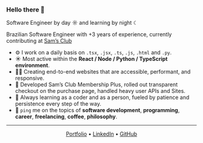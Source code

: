 ### Hello there 👋

Software Engineer by day ☼ and learning by night ☾

Brazilian Software Engineer with +3 years of experience, currently contributing at [Sam’s Club](https://www.google.com/search?q=sams+club&sourceid=chrome&ie=UTF-8&si=APYL9btlBqnnokRD5L6INM8E_sy1u5ZwhtzAxfKz3PBv3UuGm1-OW3lURYLdaNHVjbpJSqbt99MhHs0YwUveDmoA4Vj9kPt0rWlW3vSW595Zs0KlJBoutaI%3D&ictx=1&ved=2ahUKEwj-t4eS6_uMAxUDDrkGHd-DJrwQ_coHegQIJBAB)

- ⚙️ I work on a daily basis on `.tsx`, `.jsx`, `.ts`, `.js`, `.html` and `.py`.
- ☀️ Most active within the **React / Node / Python / TypeScript environment**.
- 👨‍💻 Creating end-to-end websites that are accessible, performant, and responsive.
- 🚀 Developed Sam’s Club Membership Plus, rolled out transparent checkout on the purchase page, handled heavy user APIs and Sites.
- 🌱 Always learning as a coder and as a person, fueled by patience and persistence every step of the way.
- 💬 `ping` me on the topics of **software development**, **programming**, **career**, **freelancing**, **coffee**, **philosophy**.

---

<div align="center">

[Portfolio](https://www.giovannivicentin.com) • [LinkedIn](https://www.linkedin.com/in/giovannivicentin) • [GitHub](https://github.com/giovannivicentin)

</div>

